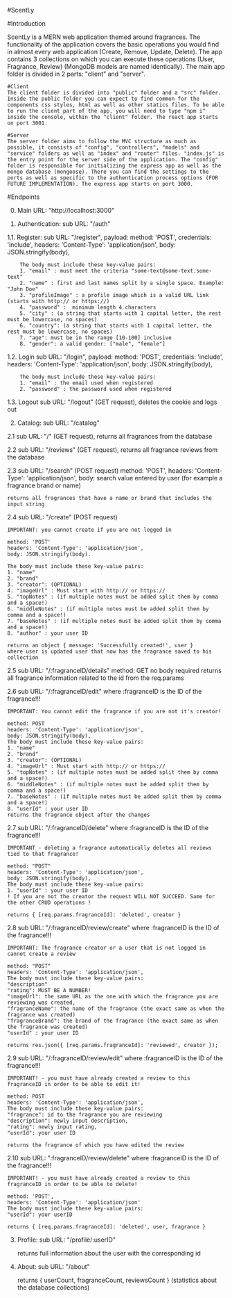 #ScentLy

#Introduction

ScentLy is a MERN web application themed around fragrances. The functionality of the application covers the basic operations you would find in almost every web application (Create, Remove, Update, Delete). The app contains 3 collections on which you can execute these operations (User, Fragrance, Review) (MongoDB models are named identically). The main app folder is divided in 2 parts: "client" and "server".

    #Client
    The client folder is divided into "public" folder and a "src" folder. Inside the public folder you can expect to find common for the components css styles, html as well as other statics files. To be able to run the client part of the app, you will need to type "npm i" inside the console, within the "client" folder. The react app starts on port 3001.

    #Server
    The server folder aims to follow the MVC structure as much as possible, it consists of "config", "controllers", "models" and "service" folders as well as "index" and "router" files. "index.js" is the entry point for the server side of the application. The "config" folder is responsible for initializing the express app as well as the mongo database (mongoose). There you can find the settings to the ports as well as specific to the authentication process options (FOR FUTURE IMPLEMENTATION). The express app starts on port 3000.

#Endpoints

0. Main URL: "http://localhost:3000"

1. Authentication:
    sub URL: "/auth"

1.1. Register:
    sub URL: "/register", 
    payload: 
        method: 'POST',
        credentials: 'include',
        headers: 'Content-Type': 'application/json',
        body: JSON.stringify(body),

        The body must include these key-value pairs:
        1. "email" : must meet the criteria "some-text@some-text.some-text"
        2. "name" : first and last names split by a single space. Example: "John Doe"
        3. "profileImage" : a profile image which is a valid URL link (starts with http:// or https://)
        4. "password" :  minimum length 4 characters
        5. "city" : (a string that starts with 1 capital letter, the rest must be lowercase, no spaces)
        6. "country": (a string that starts with 1 capital letter, the rest must be lowercase, no spaces)
        7. "age": must be in the range [10-100] inclusive
        8. "gender": a valid gender: ["male", "female"]

1.2. Login
    sub URL: "/login", 
    payload: 
        method: 'POST',
        credentials: 'include',
        headers: 'Content-Type': 'application/json',
        body: JSON.stringify(body),

        The body must include these key-value pairs:
        1. "email" : the email used when registered
        2. "password" : the password used when registered 

1.3. Logout
    sub URL: "/logout" (GET request), deletes the cookie and logs out

2. Catalog:
    sub URL: "/catalog"

2.1 sub URL: "/" (GET request), returns all fragrances from the database

2.2 sub URL: "/reviews" (GET request), returns all fragrance reviews from the database

2.3 sub URL: "/search" (POST request)
    method: 'POST',
    headers: 'Content-Type': 'application/json',
    body: search value entered by user (for example a fragrance brand or name)
    
    returns all fragrances that have a name or brand that includes the input string

2.4 sub URL: "/create" (POST request)

    IMPORTANT: you cannot create if you are not logged in

    method: 'POST'
    headers: 'Content-Type': 'application/json',
    body: JSON.stringify(body).
    
    The body must include these key-value pairs:
    1. "name"
    2. "brand"
    3. "creator": (OPTIONAL)
    4. "imageUrl" : Must start with http:// or https://
    5. "topNotes" : (if multiple notes must be added split them by comma and a space!)
    6. "middleNotes" : (if multiple notes must be added split them by comma and a space!)
    7. "baseNotes" : (if multiple notes must be added split them by comma and a space!)
    8. "author" : your user ID
    
    returns an object { message: 'Successfully created!', user }
    where user is updated user that now has the fragrance saved to his collection

2.5 sub URL: "/:fragranceID/details"
    method: GET
    no body required
    returns all fragrance information related to the id from the req.params

2.6 sub URL: "/:fragranceID/edit"  where :fragranceID is the ID of the fragrance!!!
    
    IMPORTANT: You cannot edit the fragrance if you are not it's creator!
    
    method: POST
    headers: 'Content-Type': 'application/json',
    body: JSON.stringify(body),
    The body must include these key-value pairs:
    1. "name"
    2. "brand"
    3. "creator": (OPTIONAL)
    4. "imageUrl" : Must start with http:// or https://
    5. "topNotes" : (if multiple notes must be added split them by comma and a space!)
    6. "middleNotes" : (if multiple notes must be added split them by comma and a space!)
    7. "baseNotes" : (if multiple notes must be added split them by comma and a space!)
    8. "userId" : your user ID
    returns the fragrance object after the changes

2.7 sub URL: "/:fragranceID/delete" where :fragranceID is the ID of the fragrance!!!

    IMPORTANT - deleting a fragrance automatically deletes all reviews tied to that fragrance!

    method: "POST"
    headers: 'Content-Type': 'application/json',
    body: JSON.stringify(body),
    The body must include these key-value pairs:
    1. "userId" : your user ID
    ! If you are not the creator the request WILL NOT SUCCEED. Same for the other CRUD operations !

    returns { [req.params.fragranceId]: 'deleted', creator }

2.8 sub URL: "/:fragranceID/review/create"  where :fragranceID is the ID of the fragrance!!!

    IMPORTANT: The fragrance creator or a user that is not logged in cannot create a review

    method: "POST"
    headers: 'Content-Type': 'application/json',
    The body must include these key-value pairs:
    "description"
    "rating": MUST BE A NUMBER!
    "imageUrl": the same URL as the one with which the fragrance you are reviewing was created,
    "fragranceName": the name of the fragrance (the exact same as when the fragrance was created)
    "fragranceBrand": the brand of the fragrance (the exact same as when the fragrance was created)
    "userId" : your user ID
    
    returns res.json({ [req.params.fragranceId]: 'reviewed', creator });

2.9 sub URL: "/:fragranceID/review/edit"   where :fragranceID is the ID of the fragrance!!!

    IMPORTANT! - you must have already created a review to this fragranceID in order to be able to edit it!
    
    method: POST
    headers: 'Content-Type': 'application/json',
    The body must include these key-value pairs:
    "fragrance": id to the fragrance you are reviewing
    "description": newly input description,
    "rating": newly input rating,
    "userId": your user ID

    returns the fragrance of which you have edited the review

2.10 sub URL: ":fragranceID/review/delete" where :fragranceID is the ID of the fragrance!!!

    IMPORTANT! - you must have already created a review to this fragranceID in order to be able to delete!

    method: 'POST',
    headers: 'Content-Type': 'application/json'
    The body must include these key-value pairs:
    "userId": your userID

    returns { [req.params.fragranceId]: 'deleted', user, fragrance }

3. Profile:
    sub URL: "/profile/:userID"

    returns full information about the user with the corresponding id

4. About:
    sub URL: "/about"

    returns { userCount, fragranceCount, reviewsCount } (statistics about the database collections)
